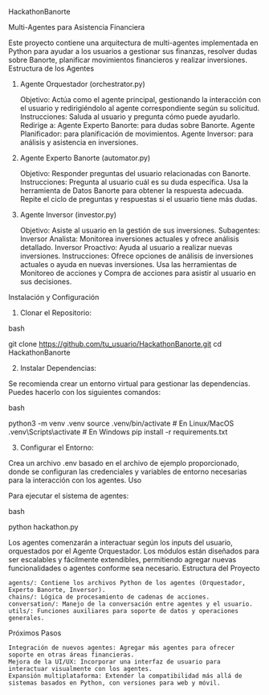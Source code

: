 HackathonBanorte

Multi-Agentes para Asistencia Financiera

Este proyecto contiene una arquitectura de multi-agentes implementada en Python para ayudar a los usuarios a gestionar sus finanzas, resolver dudas sobre Banorte, planificar movimientos financieros y realizar inversiones.
Estructura de los Agentes
1. Agente Orquestador (orchestrator.py)

    Objetivo: Actúa como el agente principal, gestionando la interacción con el usuario y redirigiéndolo al agente correspondiente según su solicitud.
    Instrucciones:
        Saluda al usuario y pregunta cómo puede ayudarlo.
        Redirige a:
            Agente Experto Banorte: para dudas sobre Banorte.
            Agente Planificador: para planificación de movimientos.
            Agente Inversor: para análisis y asistencia en inversiones.

2. Agente Experto Banorte (automator.py)

    Objetivo: Responder preguntas del usuario relacionadas con Banorte.
    Instrucciones:
        Pregunta al usuario cuál es su duda específica.
        Usa la herramienta de Datos Banorte para obtener la respuesta adecuada.
        Repite el ciclo de preguntas y respuestas si el usuario tiene más dudas.

3. Agente Inversor (investor.py)

    Objetivo: Asiste al usuario en la gestión de sus inversiones.
    Subagentes:
        Inversor Analista: Monitorea inversiones actuales y ofrece análisis detallado.
        Inversor Proactivo: Ayuda al usuario a realizar nuevas inversiones.
    Instrucciones:
        Ofrece opciones de análisis de inversiones actuales o ayuda en nuevas inversiones.
        Usa las herramientas de Monitoreo de acciones y Compra de acciones para asistir al usuario en sus decisiones.

Instalación y Configuración
1. Clonar el Repositorio:

bash

git clone https://github.com/tu_usuario/HackathonBanorte.git
cd HackathonBanorte

2. Instalar Dependencias:

Se recomienda crear un entorno virtual para gestionar las dependencias. Puedes hacerlo con los siguientes comandos:

bash

python3 -m venv .venv
source .venv/bin/activate  # En Linux/MacOS
.venv\Scripts\activate     # En Windows
pip install -r requirements.txt

3. Configurar el Entorno:

Crea un archivo .env basado en el archivo de ejemplo proporcionado, donde se configuran las credenciales y variables de entorno necesarias para la interacción con los agentes.
Uso

Para ejecutar el sistema de agentes:

bash

python hackathon.py

Los agentes comenzarán a interactuar según los inputs del usuario, orquestados por el Agente Orquestador. Los módulos están diseñados para ser escalables y fácilmente extendibles, permitiendo agregar nuevas funcionalidades o agentes conforme sea necesario.
Estructura del Proyecto

    agents/: Contiene los archivos Python de los agentes (Orquestador, Experto Banorte, Inversor).
    chains/: Lógica de procesamiento de cadenas de acciones.
    conversation/: Manejo de la conversación entre agentes y el usuario.
    utils/: Funciones auxiliares para soporte de datos y operaciones generales.

Próximos Pasos

    Integración de nuevos agentes: Agregar más agentes para ofrecer soporte en otras áreas financieras.
    Mejora de la UI/UX: Incorporar una interfaz de usuario para interactuar visualmente con los agentes.
    Expansión multiplataforma: Extender la compatibilidad más allá de sistemas basados en Python, con versiones para web y móvil.

